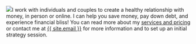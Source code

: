 <img class="featured-image bio-pic" src="{{ site.url }}/assets/images/BioPic.jpg" />I work with individuals and couples to create a healthy relationship with money, in person or online. I can help you save money, pay down debt, and experience financial bliss! You can read more about my <a href="{{ site.url }}/services.html">services and pricing</a> or contact me at <a href="mailto:{{ site.email }}" target="">{{ site.email }}</a> for more information and to set up an initial strategy session.
